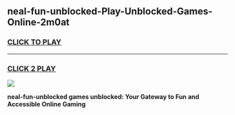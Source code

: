 
## neal-fun-unblocked-Play-Unblocked-Games-Online-2m0at
<h3>
<a href="https://premium76.site?title=neal-fun-unblocked&ref=25A">CLICK TO PLAY</a></h3>
<hr>

<h3>
<a href="https://premium76.site?title=neal-fun-unblocked&ref=25A">CLICK 2 PLAY</a>
  
</h3>

<a href="https://premium76.site?title=neal-fun-unblocked&ref=25A"><img src="https://clearcache.store/games.png"></a>


**neal-fun-unblocked games unblocked: Your Gateway to Fun and Accessible Online Gaming**
